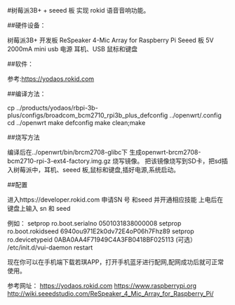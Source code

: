 
#树莓派3B+ + seeed 板 实现 rokid 语音音响功能。

##硬件设备：

 树莓派3B+ 开发板 
 ReSpeaker 4-Mic Array for Raspberry Pi Seeed 板
 5V 2000mA mini usb 电源
 耳机、USB 鼠标和键盘 

##软件：

 参考:https://yodaos.rokid.com

##编译方法：

cp ../products/yodaos/rbpi-3b-plus/configs/broadcom_bcm2710_rpi3b_plus_defconfig ../openwrt/.config
cd ../openwrt
make defconfig
make clean;make

##烧写方法

编译后在../openwrt/bin/brcm2708-glibc下 生成openwrt-brcm2708-bcm2710-rpi-3-ext4-factory.img.gz 烧写镜像。
把该镜像烧写到SD卡，把sd插入树莓派中，耳机、seeed 板,鼠标和键盘,插好电源,系统启动。

##配置

   进入https://developer.rokid.com 申请SN 号 和seed 并开通相应技能
上电后在键盘上输入 sn 和 seed 

例如：
   setprop ro.boot.serialno 0501031838000008
   setprop ro.boot.rokidseed 6940ou971E2k0dv72E4oP06h7Fhz89
   setprop ro.devicetypeid 0ABA0AA4F71949C4A3FB0418BF025113 (可选）
   /etc/init.d/vui-daemon restart

现在你可以在手机端下载若琪APP，打开手机蓝牙进行配网,配网成功后就可正常使用。

参考网址：
https://yodaos.rokid.com
https://www.raspberrypi.org
http://wiki.seeedstudio.com/ReSpeaker_4_Mic_Array_for_Raspberry_Pi/


